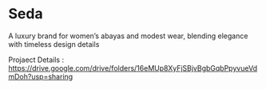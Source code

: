 # Seda
A luxury brand for women’s abayas and modest wear, blending elegance with timeless design details

Projaect Details : https://drive.google.com/drive/folders/16eMUp8XyFjSBjvBgbGqbPpyvueVdmDoh?usp=sharing
